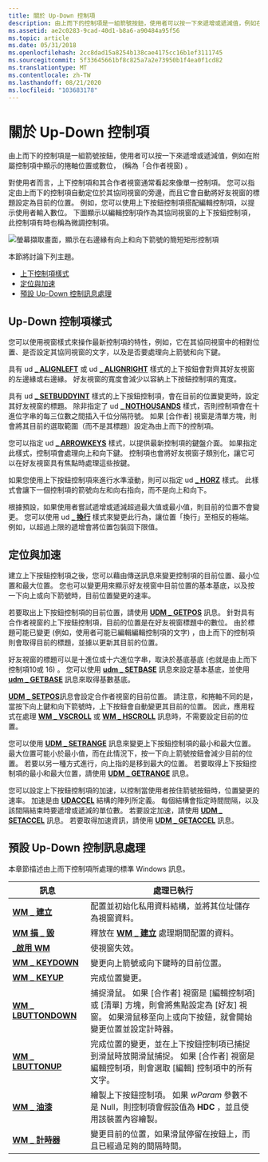 ```yaml
---
title: 關於 Up-Down 控制項
description: 由上而下的控制項是一組箭號按鈕，使用者可以按一下來遞增或遞減值，例如在附屬控制項中顯示的捲軸位置或數位， (稱為「合作者視窗) 。
ms.assetid: ae2c0283-9cad-40d1-b8a6-a90484a95f56
ms.topic: article
ms.date: 05/31/2018
ms.openlocfilehash: 2cc8dad15a8254b138cae4175cc16b1ef3111745
ms.sourcegitcommit: 5f33645661bf8c825a7a2e73950b1f4ea0f1cd82
ms.translationtype: MT
ms.contentlocale: zh-TW
ms.lasthandoff: 08/21/2020
ms.locfileid: "103683178"
---
```

# <a name="about-up-down-controls"></a>關於 Up-Down 控制項

由上而下的控制項是一組箭號按鈕，使用者可以按一下來遞增或遞減值，例如在附屬控制項中顯示的捲軸位置或數位， (稱為「合作者視窗) 。

對使用者而言，上下控制項和其合作者視窗通常看起來像單一控制項。 您可以指定由上而下的控制項自動定位於其協同視窗的旁邊，而且它會自動將好友視窗的標題設定為目前的位置。 例如，您可以使用上下按鈕控制項搭配編輯控制項，以提示使用者輸入數位。 下圖顯示以編輯控制項作為其協同視窗的上下按鈕控制項，此控制項有時也稱為微調控制項。

![螢幕擷取畫面，顯示在右邊緣有向上和向下箭號的簡短矩形控制項](images/updown.jpg)

本節將討論下列主題。

-   [上下控制項樣式](#up-down-control-styles)
-   [定位與加速](#position-and-acceleration)
-   [預設 Up-Down 控制訊息處理](#default-up-down-controls-message-processing)

## <a name="up-down-control-styles"></a>Up-Down 控制項樣式

您可以使用視窗樣式來操作最新控制項的特性，例如，它在其協同視窗中的相對位置、是否設定其協同視窗的文字，以及是否要處理向上箭號和向下鍵。

具有 ud [**\_ ALIGNLEFT**](up-down-control-styles.md) 或 ud [**\_ ALIGNRIGHT**](up-down-control-styles.md) 樣式的上下按鈕會對齊其好友視窗的左邊緣或右邊緣。 好友視窗的寬度會減少以容納上下按鈕控制項的寬度。

具有 ud [**\_ SETBUDDYINT**](up-down-control-styles.md) 樣式的上下按鈕控制項，會在目前的位置變更時，設定其好友視窗的標題。 除非指定了 ud [**\_ NOTHOUSANDS**](up-down-control-styles.md) 樣式，否則控制項會在十進位字串的每三位數之間插入千位分隔符號。 如果 [合作者] 視窗是清單方塊，則會將其目前的選取範圍（而不是其標題）設定為由上而下的控制項。

您可以指定 ud [**\_ ARROWKEYS**](up-down-control-styles.md) 樣式，以提供最新控制項的鍵盤介面。 如果指定此樣式，控制項會處理向上和向下鍵。 控制項也會將好友視窗子類別化，讓它可以在好友視窗具有焦點時處理這些按鍵。

如果您使用上下按鈕控制項來進行水準滾動，則可以指定 ud [**\_ HORZ**](up-down-control-styles.md) 樣式。 此樣式會讓下一個控制項的箭號向左和向右指向，而不是向上和向下。

根據預設，如果使用者嘗試遞增或遞減超過最大值或最小值，則目前的位置不會變更。 您可以使用 ud [**\_ 換行**](up-down-control-styles.md) 樣式來變更此行為，讓位置「換行」至相反的極端。 例如，以超過上限的遞增會將位置包裝回下限值。

## <a name="position-and-acceleration"></a>定位與加速

建立上下按鈕控制項之後，您可以藉由傳送訊息來變更控制項的目前位置、最小位置和最大位置。 您也可以變更用來顯示好友視窗中目前位置的基本基底，以及按一下向上或向下箭號時，目前位置變更的速率。

若要取出上下按鈕控制項的目前位置，請使用 [**UDM \_ GETPOS**](udm-getpos.md) 訊息。 針對具有合作者視窗的上下按鈕控制項，目前的位置是在好友視窗標題中的數位。 由於標題可能已變更 (例如，使用者可能已編輯編輯控制項的文字) ，由上而下的控制項則會取得目前的標題，並據以更新其目前的位置。

好友視窗的標題可以是十進位或十六進位字串，取決於基底基底 (也就是由上而下控制項10或 16) 。 您可以使用 [**udm \_ SETBASE**](udm-setbase.md) 訊息來設定基本基底，並使用 [**udm \_ GETBASE**](udm-getbase.md) 訊息來取得基數基底。

[**UDM \_ SETPOS**](udm-setpos.md)訊息會設定合作者視窗的目前位置。 請注意，和捲軸不同的是，當按下向上鍵和向下箭號時，上下按鈕會自動變更其目前的位置。 因此，應用程式在處理 [**WM \_ VSCROLL**](wm-vscroll.md) 或 [**WM \_ HSCROLL**](wm-hscroll.md) 訊息時，不需要設定目前的位置。

您可以使用 [**UDM \_ SETRANGE**](udm-setrange.md) 訊息來變更上下按鈕控制項的最小和最大位置。 最大位置可能小於最小值，而在此情況下，按一下向上箭號按鈕會減少目前的位置。 若要以另一種方式進行，向上指的是移到最大的位置。 若要取得上下按鈕控制項的最小和最大位置，請使用 [**UDM \_ GETRANGE**](udm-getrange.md) 訊息。

您可以設定上下按鈕控制項的加速，以控制當使用者按住箭號按鈕時，位置變更的速率。 加速是由 [**UDACCEL**](/windows/desktop/api/Commctrl/ns-commctrl-udaccel) 結構的陣列所定義。 每個結構會指定時間間隔，以及該間隔結束時要遞增或遞減的單位數。 若要設定加速，請使用 [**UDM \_ SETACCEL**](udm-setaccel.md) 訊息。 若要取得加速資訊，請使用 [**UDM \_ GETACCEL**](udm-getaccel.md) 訊息。

## <a name="default-up-down-controls-message-processing"></a>預設 Up-Down 控制訊息處理

本章節描述由上而下控制項所處理的標準 Windows 訊息。



| 訊息                                        | 處理已執行                                                                                                                                                                                         |
|------------------------------------------------|--------------------------------------------------------------------------------------------------------------------------------------------------------------------------------------------------------------|
| [**WM \_ 建立**](/windows/desktop/winmsg/wm-create)             | 配置並初始化私用資料結構，並將其位址儲存為視窗資料。                                                                                                                     |
| [**WM 損 \_ 毀**](/windows/desktop/winmsg/wm-destroy)           | 釋放在 [**WM \_ 建立**](/windows/desktop/winmsg/wm-create) 處理期間配置的資料。                                                                                                                                   |
| [**\_啟用 WM**](/windows/desktop/winmsg/wm-enable)             | 使視窗失效。                                                                                                                                                                                      |
| [**WM \_ KEYDOWN**](/windows/desktop/inputdev/wm-keydown)         | 變更向上箭號或向下鍵時的目前位置。                                                                                                                                   |
| [**WM \_ KEYUP**](/windows/desktop/inputdev/wm-keyup)             | 完成位置變更。                                                                                                                                                                               |
| [**WM \_ LBUTTONDOWN**](/windows/desktop/inputdev/wm-lbuttondown) | 捕捉滑鼠。 如果 [合作者] 視窗是 [編輯控制項] 或 [清單] 方塊，則會將焦點設定為 [好友] 視窗。 如果滑鼠移至向上或向下按鈕，就會開始變更位置並設定計時器。 |
| [**WM \_ LBUTTONUP**](/windows/desktop/inputdev/wm-lbuttonup)     | 完成位置的變更，並在上下按鈕控制項已捕捉到滑鼠時放開滑鼠捕捉。 如果 [合作者] 視窗是編輯控制項，則會選取 [編輯] 控制項中的所有文字。             |
| [**WM \_ 油漆**](/windows/desktop/gdi/wm-paint)                  | 繪製上下按鈕控制項。 如果 *wParam* 參數不是 Null，則控制項會假設值為 **HDC** ，並且使用該裝置內容繪製。                                                    |
| [**WM \_ 計時器**](/windows/desktop/winmsg/wm-timer)               | 變更目前的位置，如果滑鼠停留在按鈕上，而且已經過足夠的間隔時間。                                                                                            |



 

 

 